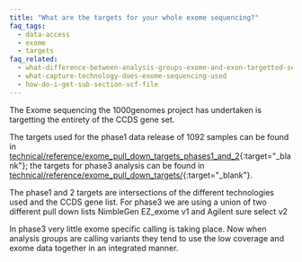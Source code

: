 ```yaml
---
title: "What are the targets for your whole exome sequencing?"
faq_tags:
  - data-access
  - exome
  - targets
faq_related:
  - what-difference-between-analysis-groups-exome-and-exon-targetted-sequence-index
  - what-capture-technology-does-exome-sequencing-used
  - how-do-i-get-sub-section-vcf-file
---
```

                    
The Exome sequencing the 1000genomes project has undertaken is targetting the entirety of the CCDS gene set.

The targets used for the phase1 data release of 1092 samples can be found in  [technical/reference/exome_pull_down_targets_phases1_and_2](ftp://ftp.1000genomes.ebi.ac.uk/vol1/ftp/technical/reference/exome_pull_down_targets_phases1_and_2/){:target="_blank"}; the targets for phase3 analysis can be found in [technical/reference/exome_pull_down_targets/](ftp://ftp.1000genomes.ebi.ac.uk/vol1/ftp/technical/reference/exome_pull_down_targets/){:target="_blank"}.

The phase1 and 2 targets are intersections of the different technologies used and the CCDS gene list. For phase3 we are using a union of two different pull down lists NimbleGen EZ_exome v1 and Agilent sure select v2

In phase3 very little exome specific calling is taking place. Now when analysis groups are calling variants they tend to use the low coverage and exome data together in an integrated manner.
